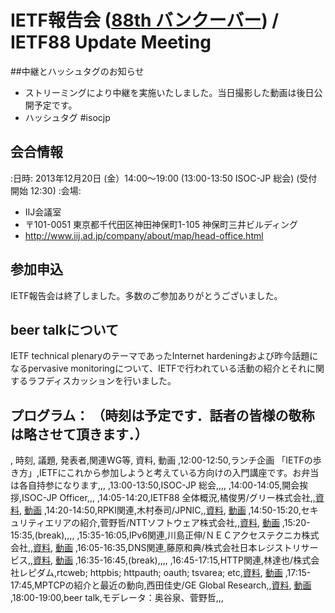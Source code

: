 # IETF報告会 ([88th バンクーバー](http://www.ietf.org/meeting/88/)) / IETF88 Update Meeting

##中継とハッシュタグのお知らせ
*  ストリーミングにより中継を実施いたしました。当日撮影した動画は後日公開予定です。
*  ハッシュタグ  #isocjp

## 会合情報
:日時: 2013年12月20日 (金）14:00〜19:00 (13:00-13:50 ISOC-JP 総会) (受付開始 12:30)
:会場:
* IIJ会議室 
* 〒101-0051 東京都千代田区神田神保町1-105 神保町三井ビルディング
* http://www.iij.ad.jp/company/about/map/head-office.html

## 参加申込
IETF報告会は終了しました。多数のご参加ありがとうございました。

## beer talkについて
IETF technical plenaryのテーマであったInternet hardeningおよび昨今話題になるpervasive monitoringについて、IETFで行われている活動の紹介とそれに関するラフディスカッションを行いました。

## プログラム： （時刻は予定です．話者の皆様の敬称は略させて頂きます．）
, 時刻, 議題, 発表者,関連WG等, 資料, 動画
,12:00-12:50,ランチ企画 「IETFの歩き方」,IETFにこれから参加しようと考えている方向けの入門講座です。お弁当は各自持参になります,,,
,13:00-13:50,ISOC-JP 総会,,,,
,14:00-14:05,開会挨拶,ISOC-JP Officer,,,
,14:05-14:20,IETF88 全体概況,橘俊男/グリー株式会社,,[資料](http://www.isoc.jp/materials/20131220/20131220_overview.pdf), [動画](https://www.nic.ad.jp/ja/materials/ietf-report/20131220/1-tachibana.html)
,14:20-14:50,RPKI関連,木村泰司/JPNIC,,[資料](http://www.isoc.jp/materials/20131220/20131220_rpki.pdf), [動画](https://www.nic.ad.jp/ja/materials/ietf-report/20131220/2-kimura.html)
,14:50-15:20,セキュリティエリアの紹介,菅野哲/NTTソフトウェア株式会社,,[資料](http://www.isoc.jp/materials/20131220/20131220_security.pdf), [動画](https://www.nic.ad.jp/ja/materials/ietf-report/20131220/3-kanno.html)
,15:20-15:35,(break),,,,
,15:35-16:05,IPv6関連,川島正伸/ＮＥＣアクセステクニカ株式会社,,[資料](http://www.isoc.jp/materials/20131220/20131220_ipv6.pdf), [動画](https://www.nic.ad.jp/ja/materials/ietf-report/20131220/4-kawashima.html)
,16:05-16:35,DNS関連,藤原和典/株式会社日本レジストリサービス,,[資料](http://www.isoc.jp/materials/20131220/20131220_dns.pdf), [動画](https://www.nic.ad.jp/ja/materials/ietf-report/20131220/5-fujiwara.html)
,16:35-16:45,(break),,,,
,16:45-17:15,HTTP関連,林達也/株式会社レピダム,rtcweb; httpbis; httpauth; oauth; tsvarea; etc,[資料](http://www.isoc.jp/materials/20131220/20131220_http.pdf), [動画](https://www.nic.ad.jp/ja/materials/ietf-report/20131220/6-hayashi.html)
,17:15-17:45,MPTCPの紹介と最近の動向,西田佳史/GE Global Research,,[資料](http://www.isoc.jp/materials/20131220/20131220_mptcp.pdf), [動画](https://www.nic.ad.jp/ja/materials/ietf-report/20131220/7-nishida.html)
,18:00-19:00,beer talk,モデレータ：奥谷泉、菅野哲,,,
